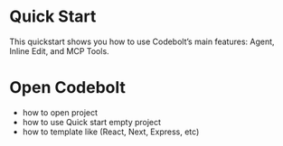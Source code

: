 # Quick Start

This quickstart shows you how to use Codebolt’s main features: Agent, Inline Edit, and MCP Tools.

# Open Codebolt

- how to  open project
- how to use Quick start empty project
- how to template like (React, Next, Express, etc)

